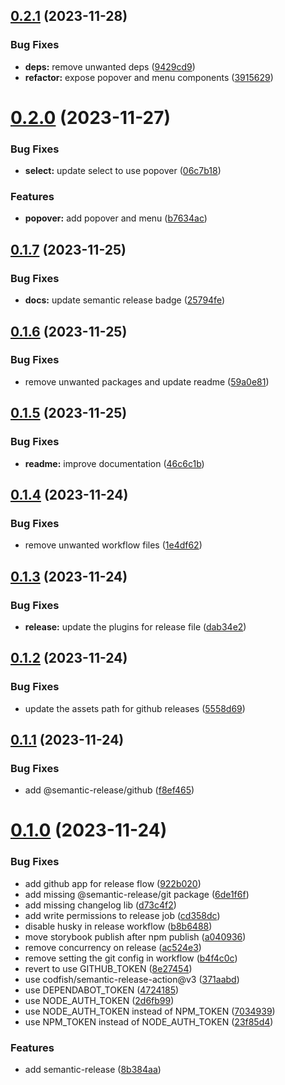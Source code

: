 ## [0.2.1](https://github.com/ynetic/particle/compare/v0.2.0...v0.2.1) (2023-11-28)


### Bug Fixes

* **deps:** remove unwanted deps ([9429cd9](https://github.com/ynetic/particle/commit/9429cd9a7a4cd1bb778521c0f2b67c4af35c845f))
* **refactor:** expose popover and menu components ([3915629](https://github.com/ynetic/particle/commit/39156293ad32c968bd2c685ca5f4aaf745315b43))

# [0.2.0](https://github.com/ynetic/particle/compare/v0.1.7...v0.2.0) (2023-11-27)


### Bug Fixes

* **select:** update select to use popover ([06c7b18](https://github.com/ynetic/particle/commit/06c7b184d55aad6ccf9e2d5e42794115991cc7dc))


### Features

* **popover:** add popover and menu ([b7634ac](https://github.com/ynetic/particle/commit/b7634ac396dd21bd2a521255dda1979aa2280e31))

## [0.1.7](https://github.com/ynetic/particle/compare/v0.1.6...v0.1.7) (2023-11-25)


### Bug Fixes

* **docs:** update semantic release badge ([25794fe](https://github.com/ynetic/particle/commit/25794fe16987453fbc498697ced6a1a2d79271cf))

## [0.1.6](https://github.com/ynetic/particle/compare/v0.1.5...v0.1.6) (2023-11-25)


### Bug Fixes

* remove unwanted packages and update readme ([59a0e81](https://github.com/ynetic/particle/commit/59a0e81c68b2e4edf6b706c8933f35552ec388f6))

## [0.1.5](https://github.com/ynetic/particle/compare/v0.1.4...v0.1.5) (2023-11-25)


### Bug Fixes

* **readme:** improve documentation ([46c6c1b](https://github.com/ynetic/particle/commit/46c6c1b4a8a37bf336e0216af4b0fdc81e30d740))

## [0.1.4](https://github.com/ynetic/particle/compare/v0.1.3...v0.1.4) (2023-11-24)


### Bug Fixes

* remove unwanted workflow files ([1e4df62](https://github.com/ynetic/particle/commit/1e4df629797eab352e5ecef483f73954fd5bdaa6))

## [0.1.3](https://github.com/ynetic/particle/compare/v0.1.2...v0.1.3) (2023-11-24)


### Bug Fixes

* **release:** update the plugins for release file ([dab34e2](https://github.com/ynetic/particle/commit/dab34e2cf3ee80fac90dfed18f62fb9b5c2cfba8))

## [0.1.2](https://github.com/ynetic/particle/compare/v0.1.1...v0.1.2) (2023-11-24)


### Bug Fixes

* update the assets path for github releases ([5558d69](https://github.com/ynetic/particle/commit/5558d6955400566c4fc17e22bff3d1132e22348e))

## [0.1.1](https://github.com/ynetic/particle/compare/v0.1.0...v0.1.1) (2023-11-24)


### Bug Fixes

* add @semantic-release/github ([f8ef465](https://github.com/ynetic/particle/commit/f8ef4656466f5495521d4978faa3ce3e237396d3))

# [0.1.0](https://github.com/ynetic/particle/compare/v0.0.9...v0.1.0) (2023-11-24)


### Bug Fixes

* add github app for release flow ([922b020](https://github.com/ynetic/particle/commit/922b020d6d438caa35735a68415334fb6300760c))
* add missing @semantic-release/git package ([6de1f6f](https://github.com/ynetic/particle/commit/6de1f6f5aa123482051cba32ebcd4f3451831df7))
* add missing changelog lib ([d73c4f2](https://github.com/ynetic/particle/commit/d73c4f275a6eb330f544f8d57f940246fbcb98e4))
* add write permissions to release job ([cd358dc](https://github.com/ynetic/particle/commit/cd358dcc8052ee4369df7ca84dcdd0f85f84ce31))
* disable husky in release workflow ([b8b6488](https://github.com/ynetic/particle/commit/b8b6488bec5e6bac4defdc59f2421c246c837633))
* move storybook publish after npm publish ([a040936](https://github.com/ynetic/particle/commit/a0409362db0decf0764e793b795e847fa6835626))
* remove concurrency on release ([ac524e3](https://github.com/ynetic/particle/commit/ac524e3de9080df96dc2bc577dd94140c96f2cd1))
* remove setting the git config in workflow ([b4f4c0c](https://github.com/ynetic/particle/commit/b4f4c0c3eb4647dda448680ac5ad6f22e247cb30))
* revert to use GITHUB_TOKEN ([8e27454](https://github.com/ynetic/particle/commit/8e27454193005cad16232a7525501c55a92d17a7))
* use codfish/semantic-release-action@v3 ([371aabd](https://github.com/ynetic/particle/commit/371aabd589d45700b07bdda1b4df4c5e70ba9b67))
* use DEPENDABOT_TOKEN ([4724185](https://github.com/ynetic/particle/commit/4724185a99e4a483b645a2a8c4f022bbf639e568))
* use NODE_AUTH_TOKEN ([2d6fb99](https://github.com/ynetic/particle/commit/2d6fb99416793b408e886ca042b07fb74cd216e6))
* use NODE_AUTH_TOKEN instead of NPM_TOKEN ([7034939](https://github.com/ynetic/particle/commit/7034939cf535d7d203ab96ef0810d5eec3cf17e2))
* use NPM_TOKEN instead of NODE_AUTH_TOKEN ([23f85d4](https://github.com/ynetic/particle/commit/23f85d4de3b5e7d04bbb6eac36e80d0da9eeb285))


### Features

* add semantic-release ([8b384aa](https://github.com/ynetic/particle/commit/8b384aa5fef28403713bc20e6ad12acecc1f3702))
